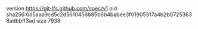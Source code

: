 version https://git-lfs.github.com/spec/v1
oid sha256:0d5aaa9cd5c2d5610456b85b6b4babee3f01905317a4b2b07253638adbbff3ad
size 7938
